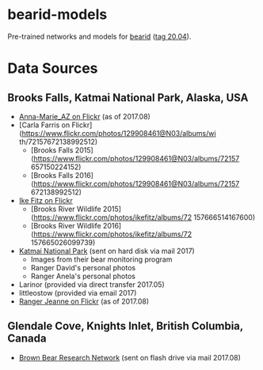 # bearid-models
Pre-trained networks and models for [bearid](https://github.com/hypraptive/bearid) ([tag 20.04](https://github.com/hypraptive/bearid/tree/20.04)).

# Data Sources

## Brooks Falls, Katmai National Park, Alaska, USA
* [Anna-Marie_AZ on Flickr](https://www.flickr.com/photos/105187918@N03/albums) (as of 2017.08)
* [Carla Farris on Flickr](https://www.flickr.com/photos/129908461@N03/albums/wi
th/72157672138992512)
  * [Brooks Falls 2015](https://www.flickr.com/photos/129908461@N03/albums/72157
657150224152)
  * [Brooks Falls 2016](https://www.flickr.com/photos/129908461@N03/albums/72157
672138992512)
* [Ike Fitz on Flickr](https://www.flickr.com/photos/ikefitz/albums)
  * [Brooks River Wildlife 2015](https://www.flickr.com/photos/ikefitz/albums/72
157666514167600)
  * [Brooks River Wildlife 2016](https://www.flickr.com/photos/ikefitz/albums/72
157665026099739)
* [Katmai National Park](https://www.nps.gov/katm) (sent on hard disk via mail 2017)
  * Images from their bear monitoring program
  * Ranger David's personal photos
  * Ranger Anela's personal photos
* Larinor (provided via direct transfer 2017.05)
* littleostow (provided via email 2017)
* [Ranger Jeanne on Flickr](https://www.flickr.com/photos/jeanner/albums) (as of 2017.08)

## Glendale Cove, Knights Inlet, British Columbia, Canada
* [Brown Bear Research Network](http://bearresearch.org/) (sent on flash drive via mail 2017.08)

